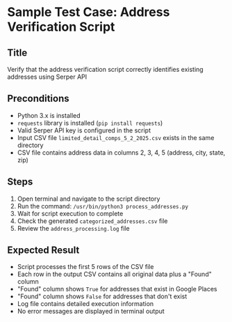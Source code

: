 # Sample Test Case: Address Verification Script

## Title
Verify that the address verification script correctly identifies existing addresses using Serper API

## Preconditions
- Python 3.x is installed
- `requests` library is installed (`pip install requests`)
- Valid Serper API key is configured in the script
- Input CSV file `limited_detail_comps_5_2_2025.csv` exists in the same directory
- CSV file contains address data in columns 2, 3, 4, 5 (address, city, state, zip)

## Steps
1. Open terminal and navigate to the script directory
2. Run the command: `/usr/bin/python3 process_addresses.py`
3. Wait for script execution to complete
4. Check the generated `categorized_addresses.csv` file
5. Review the `address_processing.log` file

## Expected Result
- Script processes the first 5 rows of the CSV file
- Each row in the output CSV contains all original data plus a "Found" column
- "Found" column shows `True` for addresses that exist in Google Places
- "Found" column shows `False` for addresses that don't exist
- Log file contains detailed execution information
- No error messages are displayed in terminal output
